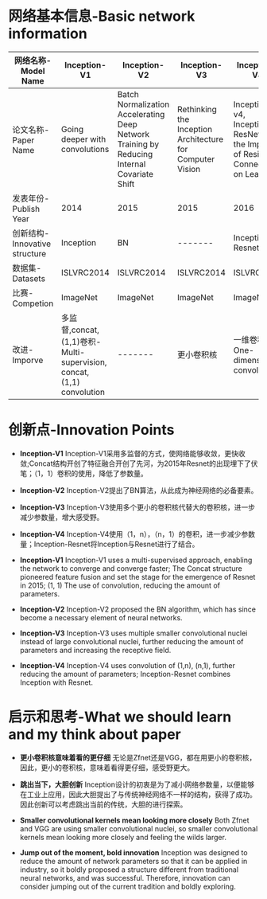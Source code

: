 ﻿# 网络基本信息-Basic network information
| 网络名称-Model Name           | Inception-V1                                                         | Inception-V2                                                                                | Inception-V3                                              | Inception-V4                                                                      |
|-------------------------------|----------------------------------------------------------------------|---------------------------------------------------------------------------------------------|-----------------------------------------------------------|-----------------------------------------------------------------------------------|
| 论文名称-Paper Name           | Going deeper with convolutions                                       | Batch Normalization Accelerating Deep Network Training by Reducing Internal Covariate Shift | Rethinking the Inception Architecture for Computer Vision | Inception-v4, Inception-ResNet and the Impact of Residual Connections on Learning |
| 发表年份-Publish Year         | 2014                                                                 | 2015                                                                                        | 2015                                                      | 2016                                                                              |
| 创新结构-Innovative structure | Inception                                                            | BN                                                                                          | -------                                                   | Inception-Resnet                                                                  |
| 数据集-Datasets               | ISLVRC2014                                                           | ISLVRC2014                                                                                  | ISLVRC2014                                                | ISLVRC2014                                                                        |
| 比赛-Competion                | ImageNet                                                             | ImageNet                                                                                    | ImageNet                                                  | ImageNet                                                                          |
| 改进-Imporve                  | 多监督,concat,(1,1)卷积-Multi-supervision, concat, (1,1) convolution | -------                                                                                     | 更小卷积核                                                | 一维卷积-One-dimensional convolution                                              |


# 创新点-Innovation Points
- **Inception-V1** Inception-V1采用多监督的方式，使网络能够收敛，更快收敛;Concat结构开创了特征融合开创了先河，为2015年Resnet的出现埋下了伏笔；（1，1）卷积的使用，降低了参数量。 

- **Inception-V2** Inception-V2提出了BN算法，从此成为神经网络的必备要素。
  
- **Inception-V3** Inception-V3使用多个更小的卷积核代替大的卷积核，进一步减少参数量，增大感受野。

- **Inception-V4** Inception-V4使用（1，n），（n，1）的卷积，进一步减少参数量；Inception-Resnet将Inception与Resnet进行了结合。

- **Inception-V1** Inception-V1 uses a multi-supervised approach, enabling the network to converge and converge faster; The Concat structure pioneered feature fusion and set the stage for the emergence of Resnet in 2015; (1, 1) The use of convolution, reducing the amount of parameters. 

- **Inception-V2** Inception-V2 proposed the BN algorithm, which has since become a necessary element of neural networks.
  
- **Inception-V3** Inception-V3 uses multiple smaller convolutional nuclei instead of large convolutional nuclei, further reducing the amount of parameters and increasing the receptive field.

- **Inception-V4** Inception-V4 uses convolution of (1,n), (n,1), further reducing the amount of parameters; Inception-Resnet combines Inception with Resnet.

# 启示和思考-What we should learn and my think about paper
- **更小卷积核意味着看的更仔细** 无论是Zfnet还是VGG，都在用更小的卷积核，因此，更小的卷积核，意味着看得更仔细，感受野更大。
  
- **跳出当下，大胆创新** Inception设计的初衷是为了减小网络参数量，以便能够在工业上应用，因此大胆提出了与传统神经网络不一样的结构，获得了成功。因此创新可以考虑跳出当前的传统，大胆的进行探索。

- **Smaller convolutional kernels mean looking more closely** Both Zfnet and VGG are using smaller convolutional nuclei, so smaller convolutional kernels mean looking more closely and feeling the wilds larger.
  
- **Jump out of the moment, bold innovation** Inception was designed to reduce the amount of network parameters so that it can be applied in industry, so it boldly proposed a structure different from traditional neural networks, and was successful. Therefore, innovation can consider jumping out of the current tradition and boldly exploring.




